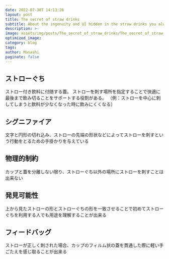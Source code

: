 ```yaml
---
date: 2022-07-30T 14:13:26
layout: post
title: The secret of straw drinks
subtitle: About the ingenuity and UI hidden in the straw drinks you always casually drink
description: >-
image: assets/img/posts/The_secret_of_straw_drinks/The_secret_of_straw_drinks.jpg
optimized_image: 
category: blog
tags: 
author: Masashi
paginate: false
---
```


## ストローぐち

ストロー付き飲料に付随する蓋。
ストローを刺す場所を指定することで快適に最後まで飲み切ることをサポートする役割がある。
（例：ストローを中心に刺してしまうと飲料が少なくなった時に飲みにくくなる）

## シグニファイア

文字と円形の切れ込み、ストローの先端の形状などによってストローを刺すという行動をとるための手掛かりを与えている

## 物理的制約

カップと蓋を分離しない限り、ストローぐち以外の場所にストローを刺すことは出来ない

## 発見可能性

上から見たストローの形とストローぐちの形を一致させることで初めてストローぐちを利用する人でも用途を理解することが出来る


## フィードバッグ

ストローが正しく刺された場合、カップのフィルム状の蓋を貫通した際に軽い手ごたえを感じ取ることが出来る